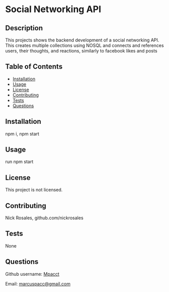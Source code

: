 # Social Networking API 
  
## Description

This projects shows the backend development of a social networking API.  This creates multiple collections using NOSQL and connects and references users, their thoughts, and reactions, similarly to facebook likes and posts

## Table of Contents

- [Installation](#installation)
- [Usage](#usage)
- [License](#license)
- [Contributing](#contributing)
- [Tests](#tests)
- [Questions](#questions)

## Installation

npm i, npm start

## Usage

run npm start

## License

This project is not licensed.

## Contributing

Nick Rosales, github.com/nickrosales

## Tests

None

## Questions

Github username: [Mpacct](https://www.github.com/Mpacct)

Email: marcuspacc@gmail.com

